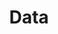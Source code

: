 ---
layout: default
title: Data
display: 3
all:
    -
      name: Cassandra
      img: /images/partenariats/cassandra.png
      url: http://cassandra.apache.org/
    -
      name: Elasticsearch
      img: /images/partenariats/elasticsearch.png
      url: https://www.elastic.co/fr/
    -
      name: Hadoop
      img: /images/partenariats/hadoop.png
      url: http://hadoop.apache.org/
    -
      name: MongoDB
      img: /images/partenariats/mongodb.png
      url: https://www.mongodb.com/fr
    -
      name: PostgreSQL
      img: /images/partenariats/postgresql.png
      url: https://www.postgresql.org/
    -
      name: MySQL
      img: /images/partenariats/mysql.png
      url: https://www.mysql.fr/
    -
      name: Redis
      img: /images/partenariats/redis.png
      url: https://redis.io/
---